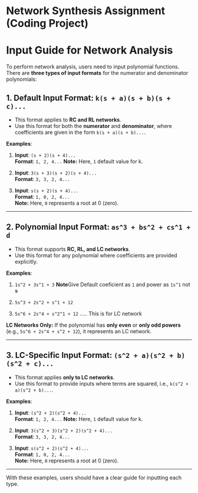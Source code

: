 # Network Synthesis Assignment (Coding Project)


# Input Guide for Network Analysis


To perform network analysis, users need to input polynomial functions. There are **three types of input formats** for the numerator and denominator polynomials:

## 1. Default Input Format: `k(s + a)(s + b)(s + c)...`
   - This format applies to **RC and RL networks**.
   - Use this format for both the **numerator** and **denominator**, where coefficients are given in the form `k(s + a)(s + b)...`.

   **Examples**:
   
   1. **Input**: `(s + 2)(s + 4)...`  
      **Format**: `1, 2, 4...`
      **Note:** Here, `1` default value for k.
   
   2. **Input**: `3(s + 3)(s + 2)(s + 4)...`  
      **Format**: `3, 3, 2, 4...`
   
   3. **Input**: `s(s + 2)(s + 4)...`  
      **Format**: `1, 0, 2, 4...`  
      **Note:** Here, `0` represents a root at 0 (zero).
      


---

## 2. Polynomial Input Format: `as^3 + bs^2 + cs^1 + d`
   - This format supports **RC, RL, and LC networks**.
   - Use this format for any polynomial where coefficients are provided explicitly.

   **Examples**:
   
   1. `1s^2 + 3s^1 + 3`
   **Note**Give Default coeficient as `1` and power as `1s^1` not ~~s~~
   
   2. `5s^3 + 2s^2 + s^1 + 12`

   3. `5s^6 + 2s^4 + s^2^1 + 12`   ..... This is for LC network

   **LC Networks Only:** If the polynomial has **only even** or **only odd powers** (e.g., `5s^6 + 2s^4 + s^2 + 12`), it represents an LC network.

   

---

## 3. LC-Specific Input Format: `(s^2 + a)(s^2 + b)(s^2 + c)...`
   - This format applies **only to LC networks**.
   - Use this format to provide inputs where terms are squared, i.e., `k(s^2 + a)(s^2 + b)...`.

   **Examples**:
   
   1. **Input**: `(s^2 + 2)(s^2 + 4)...`  
      **Format**: `1, 2, 4...`
      **Note:** Here, `1` default value for k.

   
   2. **Input**: `3(s^2 + 3)(s^2 + 2)(s^2 + 4)...`  
      **Format**: `3, 3, 2, 4...`
   
   3. **Input**: `s(s^2 + 2)(s^2 + 4)...`  
      **Format**: `1, 0, 2, 4...`  
      **Note:** Here, `0` represents a root at 0 (zero).

   

---

With these examples, users should have a clear guide for inputting each type.
